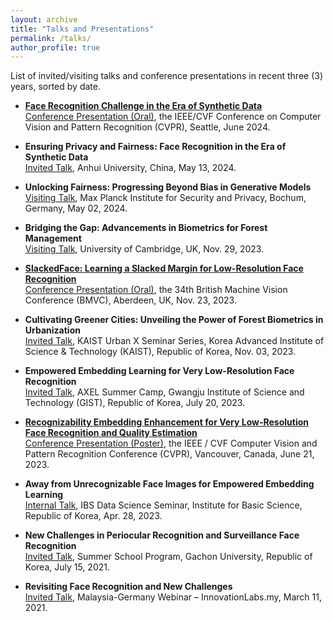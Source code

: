 ```yaml
---
layout: archive
title: "Talks and Presentations"
permalink: /talks/
author_profile: true
---
```


List of invited/visiting talks and conference presentations in recent three (3) years, sorted by date.

+ **[Face Recognition Challenge in the Era of Synthetic Data](https://openaccess.thecvf.com/content/WACV2024W/FRCSyn/papers/Melzi_FRCSyn_Challenge_at_WACV_2024_Face_Recognition_Challenge_in_the_WACVW_2024_paper.pdf)**<br>
  <u>Conference Presentation (Oral)</u>, the IEEE/CVF Conference on Computer Vision and Pattern Recognition (CVPR), Seattle, June 2024.
  
+ **Ensuring Privacy and Fairness: Face Recognition in the Era of Synthetic Data**<br>
  <u>Invited Talk</u>, Anhui University, China, May 13, 2024.

+ **Unlocking Fairness: Progressing Beyond Bias in Generative Models**<br>
  <u>Visiting Talk</u>, Max Planck Institute for Security and Privacy, Bochum, Germany, May 02, 2024.
  
+ **Bridging the Gap: Advancements in Biometrics for Forest Management**<br>
  <u>Visiting Talk</u>, University of Cambridge, UK, Nov. 29, 2023.

+ **[SlackedFace: Learning a Slacked Margin for Low-Resolution Face Recognition](https://papers.bmvc2023.org/0282.pdf)**<br>
  <u>Conference Presentation (Oral)</u>, the 34th British Machine Vision Conference (BMVC), Aberdeen, UK, Nov. 23, 2023. 

+ **Cultivating Greener Cities: Unveiling the Power of Forest Biometrics in Urbanization**<br>
  <u>Invited Talk</u>, KAIST Urban X Seminar Series, Korea Advanced Institute of Science & Technology (KAIST), Republic of Korea, Nov. 03, 2023.

+ **Empowered Embedding Learning for Very Low-Resolution Face Recognition**<br>
  <u>Invited Talk</u>, AXEL Summer Camp, Gwangju Institute of Science and Technology (GIST), Republic of Korea, July 20, 2023.

+ **[Recognizability Embedding Enhancement for Very Low-Resolution Face Recognition and Quality Estimation](https://openaccess.thecvf.com/content/CVPR2023/papers/Chai_Recognizability_Embedding_Enhancement_for_Very_Low-Resolution_Face_Recognition_and_Quality_CVPR_2023_paper.pdf)**<br>
  <u>Conference Presentation (Poster)</u>, the IEEE / CVF Computer Vision and Pattern Recognition Conference (CVPR), Vancouver, Canada, June 21, 2023.

+ **Away from Unrecognizable Face Images for Empowered Embedding Learning**<br>
  <u>Internal Talk</u>, IBS Data Science Seminar, Institute for Basic Science, Republic of Korea, Apr. 28, 2023.

+ **New Challenges in Periocular Recognition and Surveillance Face Recognition**<br>
  <u>Invited Talk</u>, Summer School Program, Gachon University, Republic of Korea, July 15, 2021.
  
+ **Revisiting Face Recognition and New Challenges**<br>
  <u>Invited Talk</u>, Malaysia-Germany Webinar – InnovationLabs.my, March 11, 2021.
 

